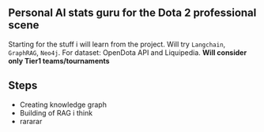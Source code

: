 ## Personal AI stats guru for the Dota 2 professional scene

Starting for the stuff i will learn from the project. Will try `Langchain`, `GraphRAG`, `Neo4j`. For dataset: OpenDota API and Liquipedia.
**Will consider only Tier1 teams/tournaments**

## Steps
* Creating knowledge graph
* Building of RAG i think
* rararar
